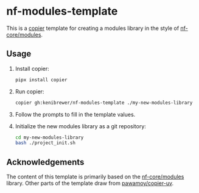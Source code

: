 # nf-modules-template

This is a [copier](https://copier.readthedocs.io/en/stable/) template for creating a modules library in the style of [nf-core/modules](https://github.com/nf-core/modules/).

## Usage

1. Install copier:

   ```bash
   pipx install copier
   ```

2. Run copier:

   ```bash
   copier gh:kenibrewer/nf-modules-template ./my-new-modules-library
   ```

3. Follow the prompts to fill in the template values.

4. Initialize the new modules library as a git repository:

   ```bash
   cd my-new-modules-library
   bash ./project_init.sh
   ```

## Acknowledgements

The content of this template is primarily based on the [nf-core/modules](github.com/nf-core/modules/) library.
Other parts of the template draw from [pawamoy/copier-uv](https://github.com/pawamoy/copier-uv/).
